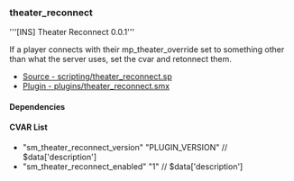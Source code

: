 ### theater_reconnect
'''[INS] Theater Reconnect 0.0.1'''

If a player connects with their mp_theater_override set to something other than what the server uses, set the cvar and retonnect them.

 * [Source - scripting/theater_reconnect.sp](https://github.com/jaredballou/insurgency-sourcemod/blob/master/scripting/theater_reconnect.sp?raw=true)
 * [Plugin - plugins/theater_reconnect.smx](https://github.com/jaredballou/insurgency-sourcemod/blob/master/plugins/theater_reconnect.smx?raw=true)

#### Dependencies
#### CVAR List
 * "sm_theater_reconnect_version" "PLUGIN_VERSION" // $data['description']
 * "sm_theater_reconnect_enabled" "1" // $data['description']
